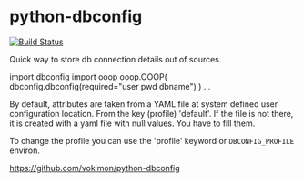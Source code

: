 # python-dbconfig

[![Build Status](https://travis-ci.org/vokimon/python-dbconfig.png?branch=master)](https://travis-ci.org/vokimon/dbconfig)


Quick way to store db connection details out of sources.

  import dbconfig
  import ooop
  ooop.OOOP( dbconfig.dbconfig(required="user pwd dbname") )
  ...

By default, attributes are taken from a YAML file at system
defined user configuration location. From the key (profile) 'default'.
If the file is not there, it is created with a yaml file
with null values. You have to fill them.

To change the profile you can use the 'profile' keyword or
`DBCONFIG_PROFILE` environ.

https://github.com/vokimon/python-dbconfig


